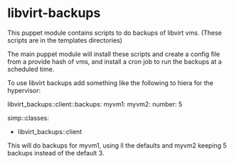 # libvirt-backups
This puppet module contains scripts to do backups of libvirt vms.
(These scripts are in the templates directories)

The main puppet module will install these scripts and create a config file from a provide hash of vms,
and install a cron job to run the backups at a scheduled time.


To use libvirt backups add something like the following to hiera for the hypervisor:

libvirt_backups::client::backups:
  myvm1:
  myvm2:
    number: 5

simp::classes:
  - libvirt_backups::client


This will do backups for myvm1, using ll the defaults and myvm2 keeping 5 backups instead of the default 3.
